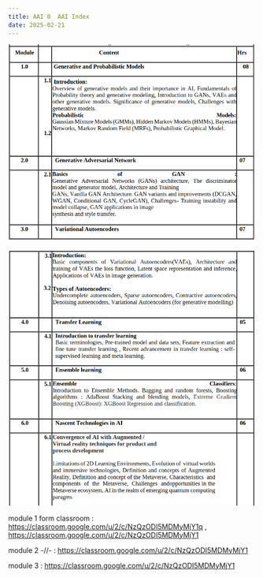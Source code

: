 ```yaml
---
title: AAI 0  AAI Index
date: 2025-02-21
---
```


![alt text](Pastedimage20250201211133.png)

![alt text](Pastedimage20250201211156.png)


module 1 form classroom : https://classroom.google.com/u/2/c/NzQzODI5MDMyMjY1q ,
https://classroom.google.com/u/2/c/NzQzODI5MDMyMjY1

module 2 -//- : https://classroom.google.com/u/2/c/NzQzODI5MDMyMjY1

module 3 : https://classroom.google.com/u/2/c/NzQzODI5MDMyMjY1